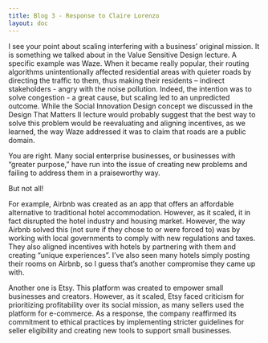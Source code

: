 ```yaml
---
title: Blog 3 - Response to Claire Lorenzo
layout: doc
---
```


I see your point about scaling interfering with a business’ original mission. It is something we talked about in the Value Sensitive Design lecture. A specific example was Waze. When it became really popular, their routing algorithms unintentionally affected residential areas with quieter roads by directing the traffic to them, thus making their residents – indirect stakeholders - angry with the noise pollution. Indeed, the intention was to solve congestion - a great cause, but scaling led to an unpredicted outcome. While the Social Innovation Design concept we discussed in the Design That Matters II lecture would probably suggest that the best way to solve this problem would be reevaluating and aligning incentives, as we learned, the way Waze addressed it was to claim that roads are a public domain.

You are right. Many social enterprise businesses, or businesses with “greater purpose,” have run into the issue of creating new problems and failing to address them in a praiseworthy way. 

But not all! 

For example, Airbnb was created as an app that offers an affordable alternative to traditional hotel accommodation. However, as it scaled, it in fact disrupted the hotel industry and housing market. However, the way Airbnb solved this (not sure if they chose to or were forced to) was by working with local governments to comply with new regulations and taxes. They also aligned incentives with hotels by partnering with them and creating “unique experiences”. I’ve also seen many hotels simply posting their rooms on Airbnb, so I guess that’s another compromise they came up with. 

Another one is Etsy. This platform was created to empower small businesses and creators. However, as it scaled, Etsy faced criticism for prioritizing profitability over its social mission, as many sellers used the platform for e-commerce. As a response, the company reaffirmed its commitment to ethical practices by implementing stricter guidelines for seller eligibility and creating new tools to support small businesses.
